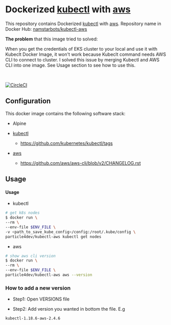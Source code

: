 # Dockerized [kubectl](https://github.com/kubernetes/kubectl) with [aws](https://github.com/aws/aws-cli)

This repository contains Dockerized [kubectl](https://github.com/kubernetes/kubectl) with [aws](https://github.com/aws/aws-cli). Repository name in Docker Hub: [namstarbots/kubectl-aws](https://hub.docker.com/r/namstarbots/kubectl-aws)

**The problem** that this image tried to solved:

When you get the credentials of EKS cluster to your local and use it with Kubeclt Docker Image, it won't work because Kubeclt command needs AWS CLI to connect to cluster. I solved this issue by merging Kubectl and AWS CLI into one image. See Usage section to see how to use this.

<br />

[![CircleCI](https://circleci.com/gh/StarBots-NFT/docker-image-kubectl-aws/tree/master.svg?style=svg)](https://circleci.com/gh/StarBots-NFT/docker-image-kubectl-aws/tree/master)

## Configuration

This docker image contains the following software stack:

- Alpine

- [kubectl](https://github.com/kubernetes/kubectl)
    
    - https://github.com/kubernetes/kubectl/tags
    
- [aws](https://github.com/aws/aws-cli)

    - https://github.com/aws/aws-cli/blob/v2/CHANGELOG.rst

## Usage

#### Usage

- kubectl

```sh
# get k8s nodes
$ docker run \
--rm \
--env-file $ENV_FILE \
-v <path_to_save_kube_config>/config:/root/.kube/config \
particle4dev/kubectl-aws kubectl get nodes
```

- aws

```sh
# show aws cli version
$ docker run \
--rm \
--env-file $ENV_FILE \
particle4dev/kubectl-aws aws --version
```

### How to add a new version

- Step1: Open VERSIONS file

- Step2: Add version you wanted in bottom the file. E.g

```
kubectl-1.18.6-aws-2.4.6
```
